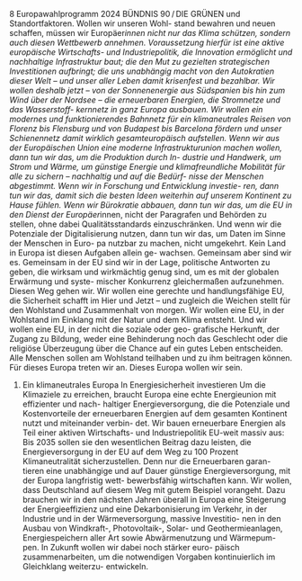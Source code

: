 8
Europawahlprogramm 2024
BÜNDNIS 90 / DIE GRÜNEN 
und Standortfaktoren. Wollen wir unseren Wohl-
stand bewahren und neuen schaffen, müssen wir 
Europäer*innen nicht nur das Klima schützen, 
sondern auch diesen Wettbewerb annehmen.
Voraussetzung hierfür ist eine aktive europäische 
Wirtschafts- und Industriepolitik, die Innovation 
ermöglicht und nachhaltige Infrastruktur baut; die 
den Mut zu gezielten strategischen Investitionen 
aufbringt; die uns unabhängig macht von den 
Autokratien dieser Welt – und unser aller Leben 
damit krisenfest und bezahlbar. Wir wollen deshalb 
jetzt – von der Sonnenenergie aus Südspanien bis 
hin zum Wind über der Nordsee – die erneuerbaren 
Energien, die Stromnetze und das Wasserstoff-
kernnetz in ganz Europa ausbauen. Wir wollen ein 
modernes und funktionierendes Bahnnetz für ein 
klimaneutrales Reisen von Florenz bis Flensburg 
und von Budapest bis Barcelona fördern und unser 
Schienennetz damit wirklich gesamteuropäisch 
aufstellen. Wenn wir aus der Europäischen Union 
eine moderne Infrastrukturunion machen wollen, 
dann tun wir das, um die Produktion durch In-
dustrie und Handwerk, um Strom und Wärme, um 
günstige Energie und klimafreundliche Mobilität 
für alle zu sichern – nachhaltig und auf die Bedürf-
nisse der Menschen abgestimmt.
Wenn wir in Forschung und Entwicklung investie-
ren, dann tun wir das, damit sich die besten Ideen 
weiterhin auf unserem Kontinent zu Hause fühlen. 
Wenn wir Bürokratie abbauen, dann tun wir das, um 
die EU in den Dienst der Europäer*innen, nicht der 
Paragrafen und Behörden zu stellen, ohne dabei 
Qualitätsstandards einzuschränken. Und wenn wir 
die Potenziale der Digitalisierung nutzen, dann tun 
wir das, um Daten im Sinne der Menschen in Euro-
pa nutzbar zu machen, nicht umgekehrt.
Kein Land in Europa ist diesen Aufgaben allein ge-
wachsen. Gemeinsam aber sind wir es. Gemeinsam 
in der EU sind wir in der Lage, politische Antworten 
zu geben, die wirksam und wirkmächtig genug 
sind, um es mit der globalen Erwärmung und syste-
mischer Konkurrenz gleichermaßen aufzunehmen.
Diesen Weg gehen wir. Wir wollen eine gerechte 
und handlungsfähige EU, die Sicherheit schafft im 
Hier und Jetzt – und zugleich die Weichen stellt für 
den Wohlstand und Zusammenhalt von morgen. 
Wir wollen eine EU, in der Wohlstand im Einklang 
mit der Natur und dem Klima entsteht. Und wir 
wollen eine EU, in der nicht die soziale oder geo-
grafische Herkunft, der Zugang zu Bildung, weder 
eine Behinderung noch das Geschlecht oder die 
religiöse Überzeugung über die Chance auf ein 
gutes Leben entscheiden. Alle Menschen sollen am 
Wohlstand teilhaben und zu ihm beitragen können.
Für dieses Europa treten wir an. Dieses Europa 
wollen wir sein.
1. Ein klimaneutrales 
Europa
In Energiesicherheit investieren
Um die Klimaziele zu erreichen, braucht Europa 
eine echte Energieunion mit effizienter und nach-
haltiger Energieversorgung, die die Potenziale und 
Kostenvorteile der erneuerbaren Energien auf dem 
gesamten Kontinent nutzt und miteinander verbin-
det. Wir bauen erneuerbare Energien als Teil einer 
aktiven Wirtschafts- und Industriepolitik EU-weit 
massiv aus: Bis 2035 sollen sie den wesentlichen 
Beitrag dazu leisten, die Energieversorgung in der 
EU auf dem Weg zu 100 Prozent Klimaneutralität 
sicherzustellen. Denn nur die Erneuerbaren garan-
tieren eine unabhängige und auf Dauer günstige 
Energieversorgung, mit der Europa langfristig wett-
bewerbsfähig wirtschaften kann. Wir wollen, dass 
Deutschland auf diesem Weg mit gutem Beispiel 
vorangeht.
Dazu brauchen wir in den nächsten Jahren überall 
in Europa eine Steigerung der Energieeffizienz und 
eine Dekarbonisierung im Verkehr, in der Industrie 
und in der Wärmeversorgung, massive Investitio-
nen in den Ausbau von Windkraft-, Photovoltaik-, 
Solar- und Geothermieanlagen, Energiespeichern 
aller Art sowie Abwärmenutzung und Wärmepum-
pen. In Zukunft wollen wir dabei noch stärker euro-
päisch zusammenarbeiten, um die notwendigen 
Vorgaben kontinuierlich im Gleichklang weiterzu-
entwickeln.
